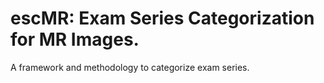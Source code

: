 # escMR: Exam Series Categorization for MR Images.

A framework and methodology to categorize exam series.
